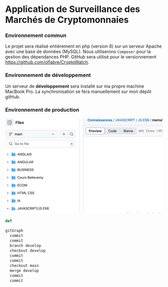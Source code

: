 # Application de Surveillance des Marchés de Cryptomonnaies



### Environnement commun
Le projet sera réalisé entièrement en php (version 8) sur un serveur Apache avec une base de données (MySQL). Nous utiliserons `Composer` pour la gestion des dépendances PHP. GitHub sera utilisé pour le versionnement https://github.com/olfabre/CryptoWatch. 


### Environnement de développement
Un serveur de **développement** sera installé sur ma propre machine MacBook Pro.
La synchronisation se fera manuellement sur mon dépôt gitHub. 

### Environnement de production

<img src="1.jpg" alt="1" style="zoom:50%;" />

```python
def 
```

 

```mermaid
gitGraph
  commit
  commit
  branch develop
  checkout develop
  commit
  commit
  checkout main
  merge develop
  commit
  commit
```

```
```
